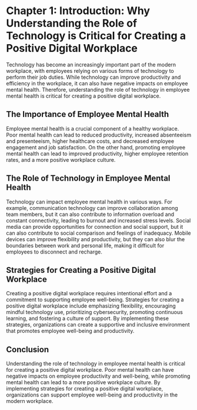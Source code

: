 Chapter 1: Introduction: Why Understanding the Role of Technology is Critical for Creating a Positive Digital Workplace
=======================================================================================================================

Technology has become an increasingly important part of the modern workplace, with employees relying on various forms of technology to perform their job duties. While technology can improve productivity and efficiency in the workplace, it can also have negative impacts on employee mental health. Therefore, understanding the role of technology in employee mental health is critical for creating a positive digital workplace.

The Importance of Employee Mental Health
----------------------------------------

Employee mental health is a crucial component of a healthy workplace. Poor mental health can lead to reduced productivity, increased absenteeism and presenteeism, higher healthcare costs, and decreased employee engagement and job satisfaction. On the other hand, promoting employee mental health can lead to improved productivity, higher employee retention rates, and a more positive workplace culture.

The Role of Technology in Employee Mental Health
------------------------------------------------

Technology can impact employee mental health in various ways. For example, communication technology can improve collaboration among team members, but it can also contribute to information overload and constant connectivity, leading to burnout and increased stress levels. Social media can provide opportunities for connection and social support, but it can also contribute to social comparison and feelings of inadequacy. Mobile devices can improve flexibility and productivity, but they can also blur the boundaries between work and personal life, making it difficult for employees to disconnect and recharge.

Strategies for Creating a Positive Digital Workplace
----------------------------------------------------

Creating a positive digital workplace requires intentional effort and a commitment to supporting employee well-being. Strategies for creating a positive digital workplace include emphasizing flexibility, encouraging mindful technology use, prioritizing cybersecurity, promoting continuous learning, and fostering a culture of support. By implementing these strategies, organizations can create a supportive and inclusive environment that promotes employee well-being and productivity.

Conclusion
----------

Understanding the role of technology in employee mental health is critical for creating a positive digital workplace. Poor mental health can have negative impacts on employee productivity and well-being, while promoting mental health can lead to a more positive workplace culture. By implementing strategies for creating a positive digital workplace, organizations can support employee well-being and productivity in the modern workplace.
